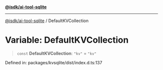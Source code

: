 [**@isdk/ai-tool-sqlite**](../README.md)

***

[@isdk/ai-tool-sqlite](../globals.md) / DefaultKVCollection

# Variable: DefaultKVCollection

> `const` **DefaultKVCollection**: `"kv"` = `"kv"`

Defined in: packages/kvsqlite/dist/index.d.ts:137
